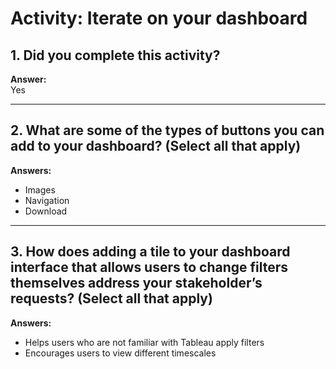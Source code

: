 # Activity: Iterate on your dashboard

## 1. Did you complete this activity?  
**Answer:**  
Yes

---

## 2. What are some of the types of buttons you can add to your dashboard? (Select all that apply)  
**Answers:**  
- Images  
- Navigation  
- Download  

---

## 3. How does adding a tile to your dashboard interface that allows users to change filters themselves address your stakeholder’s requests? (Select all that apply)  
**Answers:**  
- Helps users who are not familiar with Tableau apply filters  
- Encourages users to view different timescales

